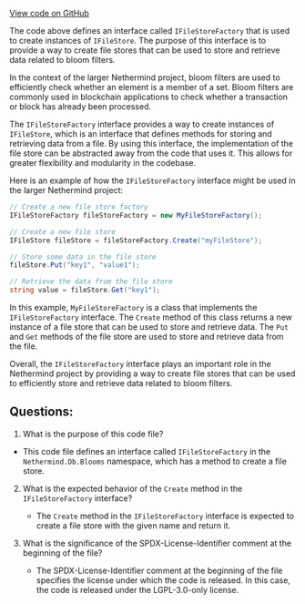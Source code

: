 [View code on GitHub](https://github.com/NethermindEth/nethermind/src/Nethermind/Nethermind.Db/Blooms/IFileStoreFactory.cs)

The code above defines an interface called `IFileStoreFactory` that is used to create instances of `IFileStore`. The purpose of this interface is to provide a way to create file stores that can be used to store and retrieve data related to bloom filters. 

In the context of the larger Nethermind project, bloom filters are used to efficiently check whether an element is a member of a set. Bloom filters are commonly used in blockchain applications to check whether a transaction or block has already been processed. 

The `IFileStoreFactory` interface provides a way to create instances of `IFileStore`, which is an interface that defines methods for storing and retrieving data from a file. By using this interface, the implementation of the file store can be abstracted away from the code that uses it. This allows for greater flexibility and modularity in the codebase. 

Here is an example of how the `IFileStoreFactory` interface might be used in the larger Nethermind project:

```csharp
// Create a new file store factory
IFileStoreFactory fileStoreFactory = new MyFileStoreFactory();

// Create a new file store
IFileStore fileStore = fileStoreFactory.Create("myFileStore");

// Store some data in the file store
fileStore.Put("key1", "value1");

// Retrieve the data from the file store
string value = fileStore.Get("key1");
```

In this example, `MyFileStoreFactory` is a class that implements the `IFileStoreFactory` interface. The `Create` method of this class returns a new instance of a file store that can be used to store and retrieve data. The `Put` and `Get` methods of the file store are used to store and retrieve data from the file. 

Overall, the `IFileStoreFactory` interface plays an important role in the Nethermind project by providing a way to create file stores that can be used to efficiently store and retrieve data related to bloom filters.
## Questions: 
 1. What is the purpose of this code file?
   - This code file defines an interface called `IFileStoreFactory` in the `Nethermind.Db.Blooms` namespace, which has a method to create a file store.

2. What is the expected behavior of the `Create` method in the `IFileStoreFactory` interface?
   - The `Create` method in the `IFileStoreFactory` interface is expected to create a file store with the given name and return it.

3. What is the significance of the SPDX-License-Identifier comment at the beginning of the file?
   - The SPDX-License-Identifier comment at the beginning of the file specifies the license under which the code is released. In this case, the code is released under the LGPL-3.0-only license.